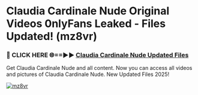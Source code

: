 # Claudia Cardinale Nude Original Videos 0nlyFans Leaked - Files Updated! (mz8vr)

<h3>🔴 CLICK HERE 🌐==►► <a href="https://tinyurl.com/52m3yx9h" rel="nofollow">Claudia Cardinale Nude Updated Files</a></h3>

Get Claudia Cardinale Nude and all content. Now you can access all videos and pictures of Claudia Cardinale Nude. New Updated Files 2025!

[![mz8vr](https://i.imgur.com/TnHtlc8.gif)](https://tinyurl.com/52m3yx9h)
